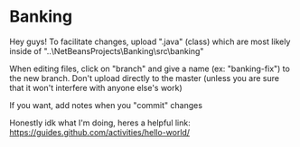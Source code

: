 # Banking
Hey guys!
To facilitate changes, upload ".java" (class) which are most likely inside of "..\NetBeansProjects\Banking\src\banking" 

When editing files, click on "branch" and give a name (ex: "banking-fix") to the new branch. Don't upload directly to the master (unless you are sure that it won't interfere with anyone else's work)

If you want, add notes when you "commit" changes

Honestly idk what I'm doing, heres a helpful link: https://guides.github.com/activities/hello-world/
